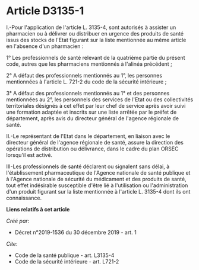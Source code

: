 # Article D3135-1

I.-Pour l'application de l'article L. 3135-4, sont autorisés à assister un pharmacien ou à délivrer ou distribuer en urgence
des produits de santé issus des stocks de l'Etat figurant sur la liste mentionnée au même article en l'absence d'un
pharmacien : 

1° Les professionnels de santé relevant de la quatrième partie du présent code, autres que les pharmaciens mentionnés à
l'alinéa précédent ; 

2° A défaut des professionnels mentionnés au 1°, les personnes mentionnées à l'article L. 721-2 du code de la sécurité
intérieure ; 

3° A défaut des professionnels mentionnés au 1° et des personnes mentionnées au 2°, les personnels des services de l'Etat ou
des collectivités territoriales désignés à cet effet par leur chef de service après avoir suivi une formation adaptée et
inscrits sur une liste arrêtée par le préfet de département, après avis du directeur général de l'agence régionale de santé. 

II.-Le représentant de l'Etat dans le département, en liaison avec le directeur général de l'agence régionale de santé,
assure la direction des opérations de distribution ou délivrance, dans le cadre du plan ORSEC lorsqu'il est activé. 

III-Les professionnels de santé déclarent ou signalent sans délai, à l'établissement pharmaceutique de l'Agence nationale de
santé publique et à l'Agence nationale de sécurité du médicament et des produits de santé, tout effet indésirable susceptible
d'être lié à l'utilisation ou l'administration d'un produit figurant sur la liste mentionnée à l'article L. 3135-4 dont ils
ont connaissance.

**Liens relatifs à cet article**

_Créé par_:

  - Décret n°2019-1536 du 30 décembre 2019 - art. 1

_Cite_:

  - Code de la santé publique - art. L3135-4
  - Code de la sécurité intérieure - art. L721-2
